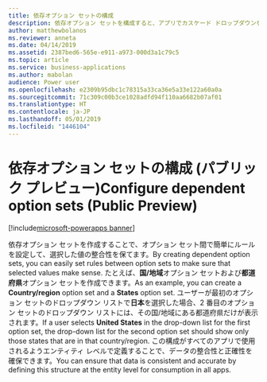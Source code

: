 ```yaml
---
title: 依存オプション セットの構成
description: 依存オプション セットを構成すると、アプリでカスケード ドロップダウンを提供し、ドロップダウン間で簡単なデータ検証を行えます。
author: matthewbolanos
ms.reviewer: anneta
ms.date: 04/14/2019
ms.assetid: 2387bed6-565e-e911-a973-000d3a1c79c5
ms.topic: article
ms.service: business-applications
ms.author: mabolan
audience: Power user
ms.openlocfilehash: e2309b95dbc1c78315a33ca36e5a33e122a60a0a
ms.sourcegitcommit: 71c309c00b3ce1028adfd94f110aa6682b07af01
ms.translationtype: HT
ms.contentlocale: ja-JP
ms.lasthandoff: 05/01/2019
ms.locfileid: "1446104"
---
```

# <a name="configure-dependent-option-sets-public-preview"></a><span data-ttu-id="9b53d-103">依存オプション セットの構成 (パブリック プレビュー)</span><span class="sxs-lookup"><span data-stu-id="9b53d-103">Configure dependent option sets (Public Preview)</span></span>

[!include[microsoft-powerapps banner](../includes/microsoft-powerapps.md)]

<span data-ttu-id="9b53d-104">依存オプション セットを作成することで、オプション セット間で簡単にルールを設定して、選択した値の整合性を保てます。</span><span class="sxs-lookup"><span data-stu-id="9b53d-104">By creating dependent option sets, you can easily set rules between option sets to make sure that selected values make sense.</span></span> <span data-ttu-id="9b53d-105">たとえば、**国/地域**オプション セットおよび**都道府県**オプション セットを作成できます。</span><span class="sxs-lookup"><span data-stu-id="9b53d-105">As an example, you can create a **Country/region** option set and a **States** option set.</span></span> <span data-ttu-id="9b53d-106">ユーザーが最初のオプション セットのドロップダウン リストで**日本**を選択した場合、2 番目のオプション セットのドロップダウン リストには、その国/地域にある都道府県だけが表示されます。</span><span class="sxs-lookup"><span data-stu-id="9b53d-106">If a user selects **United States** in the drop-down list for the first option set, the drop-down list for the second option set should show only those states that are in that country/region.</span></span> <span data-ttu-id="9b53d-107">この構成がすべてのアプリで使用されるようエンティティ レベルで定義することで、データの整合性と正確性を確保できます。</span><span class="sxs-lookup"><span data-stu-id="9b53d-107">You can ensure that data is consistent and accurate by defining this structure at the entity level for consumption in all apps.</span></span>

